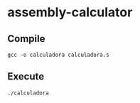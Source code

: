 # assembly-calculator

## Compile

    gcc -o calculadora calculadora.s

## Execute

    ./calculadora

